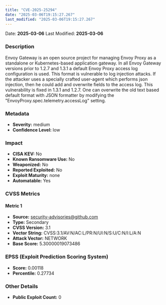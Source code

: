 ```yaml
---
title: "CVE-2025-25294"
date: "2025-03-06T19:15:27.267"
last_modified: "2025-03-06T19:15:27.267"
---
```


Date: **2025-03-06** Last Modified: **2025-03-06**

### Description  
Envoy Gateway is an open source project for managing Envoy Proxy as a standalone or Kubernetes-based application gateway. In all Envoy Gateway versions prior to 1.2.7 and 1.3.1 a default Envoy Proxy access log configuration is used. This format is vulnerable to log injection attacks. If the attacker uses a specially crafted user-agent which performs json injection, then he could add and overwrite fields to the access log. This vulnerability is fixed in 1.3.1 and 1.2.7. One can overwrite the old text based default format with JSON formatter by modifying the "EnvoyProxy.spec.telemetry.accessLog" setting.

### Metadata  
- **Severity:** medium
- **Confidence Level:** low

### Impact  
- **CISA KEV:** No
- **Known Ransomware Use:** No
- **Weaponized:** No
- **Reported Exploited:** No
- **Exploit Maturity:** none
- **Automatable:** Yes

### CVSS Metrics  

#### Metric 1
- **Source:** security-advisories@github.com
- **Type:** Secondary
- **CVSS Version:** 3.1
- **Vector String:** CVSS:3.1/AV:N/AC:L/PR:N/UI:N/S:U/C:N/I:L/A:N
- **Attack Vector:** NETWORK
- **Base Score:** 5.30000019073486


### EPSS (Exploit Prediction Scoring System)  
- **Score:** 0.00118
- **Percentile:** 0.27734

### Other Details  
- **Public Exploit Count:** 0
